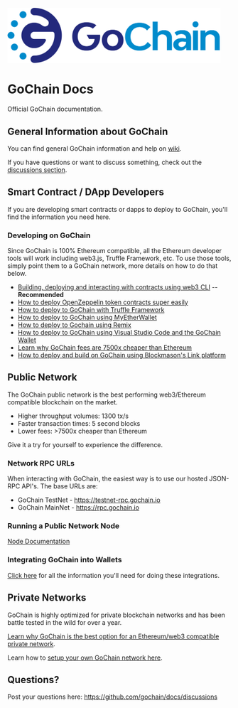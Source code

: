 <a href="https://gochain.io"><img src="color_logo_transparent.png" width="480"></a>

# GoChain Docs

Official GoChain documentation.

## General Information about GoChain

You can find general GoChain information and help on [wiki](https://github.com/gochain/docs/wiki). 

If you have questions or want to discuss something, check out the [discussions section](https://github.com/gochain/docs/discussions). 

## Smart Contract / DApp Developers

If you are developing smart contracts or dapps to deploy to GoChain, you'll find the information you need here.

### Developing on GoChain

Since GoChain is 100% Ethereum compatible, all the Ethereum developer tools will work including web3.js, Truffle Framework, etc. To use those tools, simply point them to a GoChain network, more details on how to do that below.

* [Building, deploying and interacting with contracts using web3 CLI](https://github.com/gochain-io/web3) -- **Recommended**
* [How to deploy OpenZeppelin token contracts super easily](https://medium.com/gochain/the-easiest-way-to-deploy-an-openzeppelin-smart-contract-no-truffle-required-d248d4c3835a)
* [How to deploy to GoChain with Truffle Framework](public-network/truffle/)
* [How to deploy to GoChain using MyEtherWallet](https://medium.com/gochain/how-to-deploy-a-smart-contract-to-gochain-40de78d4d85a)
* [How to deploy to Gochain using Remix](https://medium.com/gochain/how-to-deploy-a-smart-contract-to-gochain-40de78d4d85a)
* [How to deploy to GoChain using Visual Studio Code and the GoChain Wallet](https://medium.com/gochain/how-to-deploy-a-smart-contract-in-5-minutes-bed2443be23c)
* [Learn why GoChain fees are 7500x cheaper than Ethereum](https://medium.com/gochain/gochain-transaction-fees-are-at-least-7500x-less-than-ethereum-3b7060743717)
* [How to deploy and build on GoChain using Blockmason's Link platform](https://github.com/blockmason/link-onboarding/blob/master/GoChain.md)

## Public Network

The GoChain public network is the best performing web3/Ethereum compatible blockchain on the market.

- Higher throughput volumes: 1300 tx/s
- Faster transaction times: 5 second blocks
- Lower fees: >7500x cheaper than Ethereum

Give it a try for yourself to experience the difference.

### Network RPC URLs

When interacting with GoChain, the easiest way is to use our hosted JSON-RPC API's. The base URLs
are:

* GoChain TestNet - https://testnet-rpc.gochain.io
* GoChain MainNet - https://rpc.gochain.io

### Running a Public Network Node

[Node Documentation](public-network/nodes/)

### Integrating GoChain into Wallets

[Click here](public-network/README.md) for all the information you'll need for doing these integrations.

## Private Networks

GoChain is highly optimized for private blockchain networks and has been battle tested in the wild for over a year.

[Learn why GoChain is the best option for an Ethereum/web3 compatible private network](https://medium.com/gochain/ethereum-vs-gochain-private-network-showdown-d094096e7d88).

Learn how to [setup your own GoChain network here](private-networks).

## Questions?

Post your questions here: https://github.com/gochain/docs/discussions

